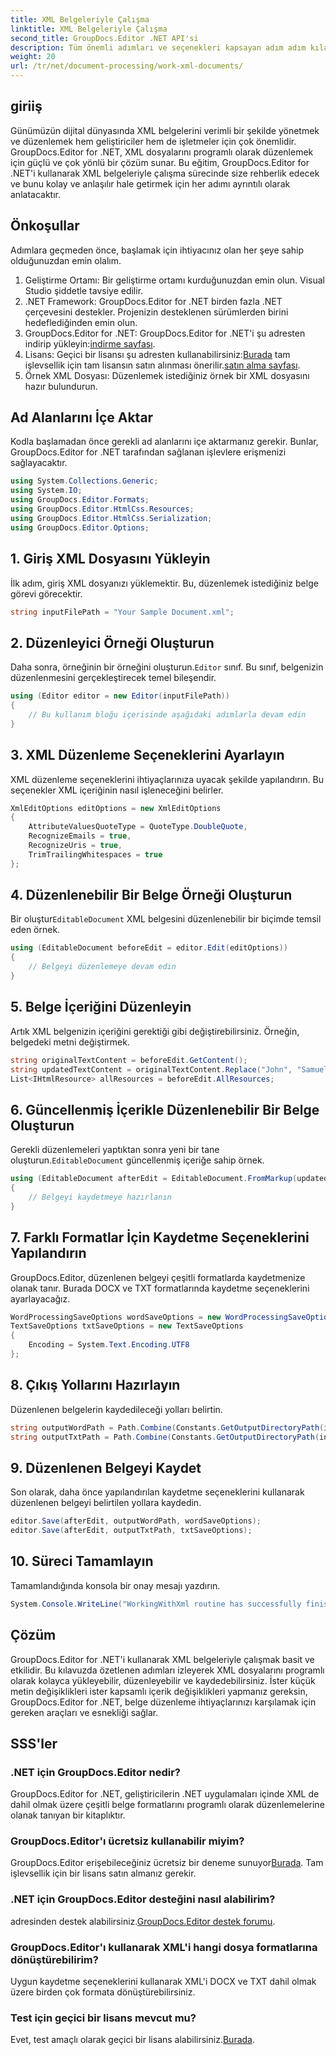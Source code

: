 ```yaml
---
title: XML Belgeleriyle Çalışma
linktitle: XML Belgeleriyle Çalışma
second_title: GroupDocs.Editor .NET API'si
description: Tüm önemli adımları ve seçenekleri kapsayan adım adım kılavuzumuzla GroupDocs.Editor for .NET'i kullanarak XML belgelerini nasıl verimli bir şekilde düzenleyeceğinizi öğrenin.
weight: 20
url: /tr/net/document-processing/work-xml-documents/
---
```

## giriiş
Günümüzün dijital dünyasında XML belgelerini verimli bir şekilde yönetmek ve düzenlemek hem geliştiriciler hem de işletmeler için çok önemlidir. GroupDocs.Editor for .NET, XML dosyalarını programlı olarak düzenlemek için güçlü ve çok yönlü bir çözüm sunar. Bu eğitim, GroupDocs.Editor for .NET'i kullanarak XML belgeleriyle çalışma sürecinde size rehberlik edecek ve bunu kolay ve anlaşılır hale getirmek için her adımı ayrıntılı olarak anlatacaktır.
## Önkoşullar
Adımlara geçmeden önce, başlamak için ihtiyacınız olan her şeye sahip olduğunuzdan emin olalım.
1. Geliştirme Ortamı: Bir geliştirme ortamı kurduğunuzdan emin olun. Visual Studio şiddetle tavsiye edilir.
2. .NET Framework: GroupDocs.Editor for .NET birden fazla .NET çerçevesini destekler. Projenizin desteklenen sürümlerden birini hedeflediğinden emin olun.
3.  GroupDocs.Editor for .NET: GroupDocs.Editor for .NET'i şu adresten indirip yükleyin:[indirme sayfası](https://releases.groupdocs.com/editor/net/).
4.  Lisans: Geçici bir lisansı şu adresten kullanabilirsiniz:[Burada](https://purchase.groupdocs.com/temporary-license/) tam işlevsellik için tam lisansın satın alınması önerilir.[satın alma sayfası](https://purchase.groupdocs.com/buy).
5. Örnek XML Dosyası: Düzenlemek istediğiniz örnek bir XML dosyasını hazır bulundurun.
## Ad Alanlarını İçe Aktar
Kodla başlamadan önce gerekli ad alanlarını içe aktarmanız gerekir. Bunlar, GroupDocs.Editor for .NET tarafından sağlanan işlevlere erişmenizi sağlayacaktır.
```csharp
using System.Collections.Generic;
using System.IO;
using GroupDocs.Editor.Formats;
using GroupDocs.Editor.HtmlCss.Resources;
using GroupDocs.Editor.HtmlCss.Serialization;
using GroupDocs.Editor.Options;
```
## 1. Giriş XML Dosyasını Yükleyin
İlk adım, giriş XML dosyanızı yüklemektir. Bu, düzenlemek istediğiniz belge görevi görecektir.
```csharp
string inputFilePath = "Your Sample Document.xml";
```
## 2. Düzenleyici Örneği Oluşturun
 Daha sonra, örneğinin bir örneğini oluşturun.`Editor` sınıf. Bu sınıf, belgenizin düzenlenmesini gerçekleştirecek temel bileşendir.
```csharp
using (Editor editor = new Editor(inputFilePath))
{
    // Bu kullanım bloğu içerisinde aşağıdaki adımlarla devam edin
}
```
## 3. XML Düzenleme Seçeneklerini Ayarlayın
XML düzenleme seçeneklerini ihtiyaçlarınıza uyacak şekilde yapılandırın. Bu seçenekler XML içeriğinin nasıl işleneceğini belirler.
```csharp
XmlEditOptions editOptions = new XmlEditOptions
{
    AttributeValuesQuoteType = QuoteType.DoubleQuote,
    RecognizeEmails = true,
    RecognizeUris = true,
    TrimTrailingWhitespaces = true
};
```
## 4. Düzenlenebilir Bir Belge Örneği Oluşturun
 Bir oluştur`EditableDocument` XML belgesini düzenlenebilir bir biçimde temsil eden örnek.
```csharp
using (EditableDocument beforeEdit = editor.Edit(editOptions))
{
    // Belgeyi düzenlemeye devam edin
}
```
## 5. Belge İçeriğini Düzenleyin
Artık XML belgenizin içeriğini gerektiği gibi değiştirebilirsiniz. Örneğin, belgedeki metni değiştirmek.
```csharp
string originalTextContent = beforeEdit.GetContent();
string updatedTextContent = originalTextContent.Replace("John", "Samuel");
List<IHtmlResource> allResources = beforeEdit.AllResources;
```
## 6. Güncellenmiş İçerikle Düzenlenebilir Bir Belge Oluşturun
 Gerekli düzenlemeleri yaptıktan sonra yeni bir tane oluşturun.`EditableDocument` güncellenmiş içeriğe sahip örnek.
```csharp
using (EditableDocument afterEdit = EditableDocument.FromMarkup(updatedTextContent, allResources))
{
    // Belgeyi kaydetmeye hazırlanın
}
```
## 7. Farklı Formatlar İçin Kaydetme Seçeneklerini Yapılandırın
GroupDocs.Editor, düzenlenen belgeyi çeşitli formatlarda kaydetmenize olanak tanır. Burada DOCX ve TXT formatlarında kaydetme seçeneklerini ayarlayacağız.
```csharp
WordProcessingSaveOptions wordSaveOptions = new WordProcessingSaveOptions(WordProcessingFormats.Docx);
TextSaveOptions txtSaveOptions = new TextSaveOptions
{
    Encoding = System.Text.Encoding.UTF8
};
```
## 8. Çıkış Yollarını Hazırlayın
Düzenlenen belgelerin kaydedileceği yolları belirtin.
```csharp
string outputWordPath = Path.Combine(Constants.GetOutputDirectoryPath(inputFilePath), Path.GetFileNameWithoutExtension(inputFilePath) + ".docx");
string outputTxtPath = Path.Combine(Constants.GetOutputDirectoryPath(inputFilePath), Path.GetFileNameWithoutExtension(inputFilePath) + ".txt");
```
## 9. Düzenlenen Belgeyi Kaydet
Son olarak, daha önce yapılandırılan kaydetme seçeneklerini kullanarak düzenlenen belgeyi belirtilen yollara kaydedin.
```csharp
editor.Save(afterEdit, outputWordPath, wordSaveOptions);
editor.Save(afterEdit, outputTxtPath, txtSaveOptions);
```
## 10. Süreci Tamamlayın
Tamamlandığında konsola bir onay mesajı yazdırın.
```csharp
System.Console.WriteLine("WorkingWithXml routine has successfully finished");
```
## Çözüm
GroupDocs.Editor for .NET'i kullanarak XML belgeleriyle çalışmak basit ve etkilidir. Bu kılavuzda özetlenen adımları izleyerek XML dosyalarını programlı olarak kolayca yükleyebilir, düzenleyebilir ve kaydedebilirsiniz. İster küçük metin değişiklikleri ister kapsamlı içerik değişiklikleri yapmanız gereksin, GroupDocs.Editor for .NET, belge düzenleme ihtiyaçlarınızı karşılamak için gereken araçları ve esnekliği sağlar.
## SSS'ler
### .NET için GroupDocs.Editor nedir?
GroupDocs.Editor for .NET, geliştiricilerin .NET uygulamaları içinde XML de dahil olmak üzere çeşitli belge formatlarını programlı olarak düzenlemelerine olanak tanıyan bir kitaplıktır.
### GroupDocs.Editor'ı ücretsiz kullanabilir miyim?
 GroupDocs.Editor erişebileceğiniz ücretsiz bir deneme sunuyor[Burada](https://releases.groupdocs.com/). Tam işlevsellik için bir lisans satın almanız gerekir.
### .NET için GroupDocs.Editor desteğini nasıl alabilirim?
 adresinden destek alabilirsiniz.[GroupDocs.Editor destek forumu](https://forum.groupdocs.com/c/editor/20).
### GroupDocs.Editor'ı kullanarak XML'i hangi dosya formatlarına dönüştürebilirim?
Uygun kaydetme seçeneklerini kullanarak XML'i DOCX ve TXT dahil olmak üzere birden çok formata dönüştürebilirsiniz.
### Test için geçici bir lisans mevcut mu?
 Evet, test amaçlı olarak geçici bir lisans alabilirsiniz.[Burada](https://purchase.groupdocs.com/temporary-license/).